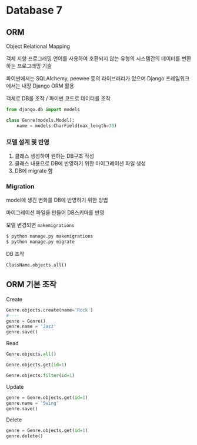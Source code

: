 # Database 7

## ORM

Object Relational Mapping

객체 지향 프로그래밍 언어를 사용하여 호환되지 않는 유형의 시스템간의 데이터를 변환하는 프로그래밍 기술

파이썬에서는 SQLAIchemy, peewee 등의 라이브러리가 있으며 Django 프레임워크에서는 내장 Django ORM 활용

객체로 DB를 조작 / 파이썬 코드로 데이터를 조작

```python
from django.db import models

class Genre(models.Model):
	name = models.CharField(max_length=30)
```

### 모델 설계 및 반영

1. 클래스 생성하여 원하는 DB구조 작성
2. 클래스 내용으로 DB에 반영하기 위한 마이그레이션 파일 생성
3. DB에 migrate 함

### Migration

model에 생긴 변화를 DB에 반영하기 위한 방법

마이그레이션 파일을 만들어 DB스키마를 반영

모델 변경되면 `makemigrations`

```bash
$ python manage.py makemigrations
$ python manage.py migrate
```

DB 조작

`ClassName.objects.all()`

## ORM 기본 조작

Create

```python
Genre.objects.create(name='Rock')
#----
genre = Genre()
genre.name = 'Jazz'
genre.save()
```

Read

```python
Genre.objects.all()

Genre.objects.get(id=1)

Genre.objects.filter(id=1)
```

Update

```python
genre = Genre.objects.get(id=1)
genre.name = 'Swing'
genre.save()
```

Delete

```python
genre = Genre.objects.get(id=1)
genre.delete()
```
